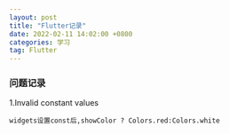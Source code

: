 ```yaml
---
layout: post
title: "Flutter记录"
date: 2022-02-11 14:02:00 +0800 
categories: 学习
tag: Flutter
---
```

### 问题记录 ###
1.Invalid constant values
```commandline
widgets设置const后,showColor ? Colors.red:Colors.white 
```
